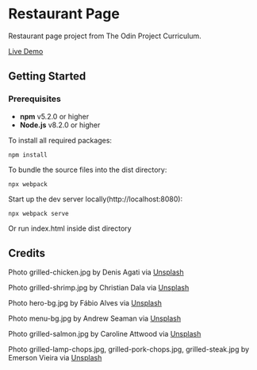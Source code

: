 # Restaurant Page
Restaurant page project from The Odin Project Curriculum. 

[Live Demo](https://weizhixie.github.io/restaurant-page/)

## Getting Started

### Prerequisites
- **npm** v5.2.0 or higher
- **Node.js** v8.2.0 or higher  

To install all required packages:
```
npm install
```

To bundle the source files into the dist directory:
```
npx webpack
```

Start up the dev server locally(http://localhost:8080):
```
npx webpack serve
```
Or run index.html inside dist directory

## Credits
 Photo grilled-chicken.jpg by Denis Agati via [Unsplash](https://unsplash.com/photos/a-close-up-of-chicken-on-a-grill-with-a-fork-5ld94xhya9g)

 Photo grilled-shrimp.jpg by Christian Dala via [Unsplash](https://unsplash.com/photos/a-green-plate-topped-with-shrimp-and-veggies-CyPxAX-tlA4)

 Photo hero-bg.jpg by Fábio Alves via [Unsplash](https://unsplash.com/photos/a-wooden-table-topped-with-lots-of-food-dGnX4WwRMw4)

 Photo menu-bg.jpg by Andrew Seaman via [Unsplash](https://unsplash.com/photos/clear-glass-cup-on-brown-wooden-table-sQopSb2K0CU)

 Photo grilled-salmon.jpg by Caroline Attwood via [Unsplash](https://unsplash.com/photos/grilled-fish-cooked-vegetables-and-fork-on-plate-bpPTlXWTOvg)

  Photo grilled-lamp-chops.jpg, grilled-pork-chops.jpg, grilled-steak.jpg by Emerson Vieira via [Unsplash](https://unsplash.com/@emersonvieira)